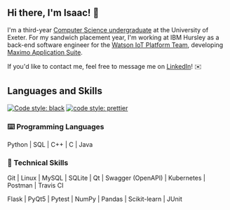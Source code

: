 ## Hi there, I'm Isaac! 👋

I'm a third-year [Computer Science undergraduate](https://www.exeter.ac.uk/undergraduate/courses/computerscience/comsci/)
at the University of Exeter. For my sandwich placement year, I'm working at IBM Hursley
as a back-end software engineer for the [Watson IoT Platform Team](https://internetofthings.ibmcloud.com/), developing
[Maximo Application Suite](https://www.ibm.com/uk-en/products/maximo).

If you'd like to contact me, feel free to message me on
[LinkedIn](https://www.linkedin.com/in/isaaccheng9)! ✉️

## Languages and Skills

[![Code style: black](https://img.shields.io/badge/code%20style-black-000000.svg)](https://github.com/psf/black)
[![code style: prettier](https://img.shields.io/badge/code_style-prettier-ff69b4.svg)](https://github.com/prettier/prettier)

### ⌨️ Programming Languages

Python | SQL | C++ | C | Java

### 🧠 Technical Skills

Git | Linux | MySQL | SQLite | Qt | Swagger (OpenAPI) | Kubernetes | Postman | Travis CI

Flask | PyQt5 | Pytest | NumPy | Pandas | Scikit-learn | JUnit
